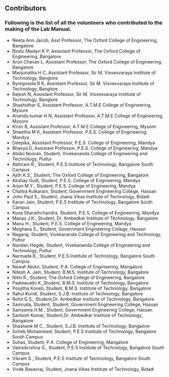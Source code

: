 ## Contributors

### Following is the list of all the volunteers who contributed to the making of the Lab Manual.

* Neeta Ann Jacob, Asst Professor, The Oxford College of Engineering, Bangalore
* Bindu Madavi K P, Assistant Professor, The Oxford College of Engineering, Bangalore
* Arun Chavan L, Assistant Professor, The Oxford College of Engineering, Bangalore
* Manjunatha H C, Assistant Professor, Sir M. Visvesvaraya Institute of Technology, Banglore
* Byregowda B K, Assistant Professor, Sir M. Visvesvaraya Institute of Technology, Banglore
* Rajesh N, Assistant Professor, Sir M. Visvesvaraya Institute of Technology, Banglore
* Shashidhar S, Assistant Professor, A.T.M.E College of Engineering, Mysore
* Ananda kumar H N, Assistant Professor, A.T.M.E College of Engineering, Mysore
* Kiran B, Assistant Professor, A.T.M.E College of Engineering, Mysore
* Shwetha M K, Assistant Professor, P.E.S. College of Engineering, Mandya
* Deepika, Assistant Professor, P.E.S. College of Engineering, Mandya
* Bhavya D, Assistant Professor, P.E.S. College of Engineering, Mandya
* Abdul Nooran, Student, Vivekananda College of Engineering and Technology, Puttur
* Abhiram R., Student, P.E.S Institute of Technology, Bangalore South Campus
* Ajith K.S., Student, The Oxford College of Engineering, Bangalore
* Akshay Gudi, Student, P.E.S. College of Engineering, Mandya
* Arjun M.Y., Student, P.E.S. College of Engineering, Mandya
* Chaitra Kulkarani, Student, Government Engineering College, Hassan
* John Paul S., Student, Jnana Vikas Institute of Technology, Bidadi
* Karan Jain, Student, P.E.S Institute of Technology, Bangalore South Campus
* Kuna Sharathchandra, Student, P.E.S. College of Engineering, Mandya
* Manas J.K., Student, Dr. Ambedkar Institute of Technology, Bangalore
* Manu H., Student, P.E.S. College of Engineering, Mandya
* Meghana S., Student, Government Engineering College, Hassan
* Nagaraj, Student, Vivekananda College of Engineering and Technology, Puttur
* Nandan Hegde, Student, Vivekananda College of Engineering and Technology, Puttur
* Narmada B., Student, P.E.S Institute of Technology, Bangalore South Campus
* Nawaf Abdul, Student, P.A. College of Engineering, Mangalore
* Nitesh A. Jain, Student, B.M.S. Institute of Technology, Bangalore
* Nitin R., Student,  The Oxford College of Engineering, Bangalore
* Padmavathi K.,Student, B.M.S. Institute of Technology, Bangalore
* Poojitha Koneti, Student, B.M.S. Institute of Technology, Bangalore
* Rahul Kondi, Student, S.J.B. Institute of Technology, Bangalore
* Rohit G.S., Student,Dr. Ambedkar Institute of Technology, Bangalore
* Samruda, Student, Student, Government Engineering College, Hassan
* Samyama H.M., Student, Government Engineering College, Hassan
* Santosh Kumar, Student,Dr. Ambedkar Institute of Technology, Bangalore
* Shashank M C., Student, S.J.B. Institute of Technology, Bangalore
* Soheb Mohammed, Student, P.E.S Institute of Technology, Bangalore South Campus
* Suhas, Student, P.A. College of Engineering, Mangalore
* Vamsikrishna G., Student, P.E.S Institute of Technology, Bangalore South Campus
* Vikram S., Student, P.E.S Institute of Technology, Bangalore South Campus
* Vivek Basavraj, Student, Jnana Vikas Institute of Technology, Bidadi
 
